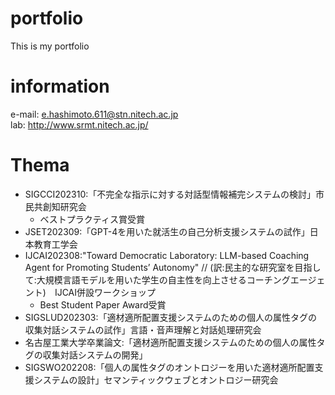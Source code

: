 # portfolio
This is my portfolio
# information
e-mail: e.hashimoto.611@stn.nitech.ac.jp  
lab: http://www.srmt.nitech.ac.jp/  
# Thema
- SIGCCI202310:「不完全な指示に対する対話型情報補完システムの検討」市民共創知研究会
  - ベストプラクティス賞受賞
- JSET202309:「GPT-4を用いた就活生の自己分析支援システムの試作」日本教育工学会  
- IJCAI202308:"Toward Democratic Laboratory: LLM-based Coaching Agent for Promoting Students’ Autonomy" //
(訳:民主的な研究室を目指して:大規模言語モデルを用いた学生の自主性を向上させるコーチングエージェント)　IJCAI併設ワークショップ
  - Best Student Paper Award受賞  
- SIGSLUD202303:「適材適所配置支援システムのための個人の属性タグの収集対話システムの試作」言語・音声理解と対話処理研究会
- 名古屋工業大学卒業論文:「適材適所配置支援システムのための個人の属性タグの収集対話システムの開発」
- SIGSWO202208:「個人の属性タグのオントロジーを用いた適材適所配置支援システムの設計」セマンティックウェブとオントロジー研究会
